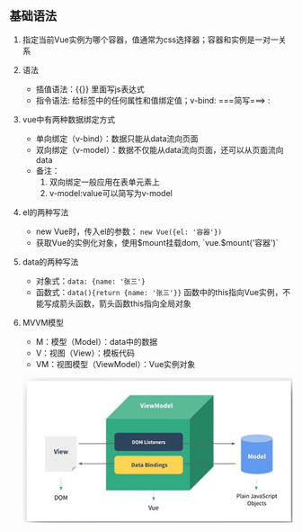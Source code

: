 ## 基础语法

1. 指定当前Vue实例为哪个容器，值通常为css选择器；容器和实例是一对一关系
2. 语法
    - 插值语法：{{}} 里面写js表达式
    - 指令语法: 给标签中的任何属性和值绑定值；v-bind:  ===简写===> :
3. vue中有两种数据绑定方式
    - 单向绑定（v-bind）：数据只能从data流向页面
    - 双向绑定（v-model）：数据不仅能从data流向页面，还可以从页面流向data
    - 备注：
        1. 双向绑定一般应用在表单元素上
        2. v-model:value可以简写为v-model
4. el的两种写法
    - new Vue时，传入el的参数： `new Vue({el: '容器'})`
    - 获取Vue的实例化对象，使用$mount挂载dom, `vue.$mount('容器')`
5. data的两种写法
    - 对象式：`data: {name: '张三'}`
    - 函数式：`data(){return {name: '张三'}}`  函数中的this指向Vue实例，不能写成箭头函数，箭头函数this指向全局对象
6. MVVM模型
    - M：模型（Model）：data中的数据
    - V：视图（View）：模板代码
    - VM：视图模型（ViewModel）：Vue实例对象

    ![](./image/MVVM.PNG)